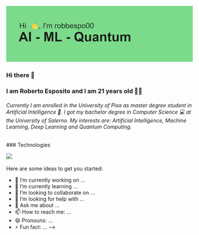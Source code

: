 ![Header](https://github.com/robbespo00/robbespo00/blob/main/header.png)
### Hi there 👋

<!--
**robbespo00/robbespo00** is a ✨ _special_ ✨ repository because its `README.md` (this file) appears on your GitHub profile.
!-->

<h3> I am Roberto Esposito and I am 21 years old 👨‍💻</h3>
<h6> Currently I am enrolled in the University of Pisa as master degree student in Artificial Intelligence 🤖. I got my bachelor degree in Computer Science 💻 at the University of Salerno. My interests are: Artificial Intelligence, Machine Learning, Deep Learning and Quantum Computing. </h6>
### Technologies

![](https://img.shields.io/badge/<OS>-<Linux>-informational?style=flat&logoColor=white&color=2bbc8a)

Here are some ideas to get you started:

- 🔭 I’m currently working on ...
- 🌱 I’m currently learning ...
- 👯 I’m looking to collaborate on ...
- 🤔 I’m looking for help with ...
- 💬 Ask me about ...
- 📫 How to reach me: ...
- 😄 Pronouns: ...
- ⚡ Fun fact: ...
-->
